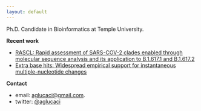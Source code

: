 ```yaml
---
layout: default
---
```


Ph.D. Candidate in Bioinformatics at Temple University.

**Recent work**
*   [RASCL: Rapid assessment of SARS-COV-2 clades enabled through molecular sequence analysis and its application to B.1.617.1 and B.1.617.2](https://virological.org/t/rascl-rapid-assessment-of-sars-cov-2-clades-enabled-through-molecular-sequence-analysis-and-its-application-to-b-1-617-1-and-b-1-617-2/709)
*   [Extra base hits: Widespread empirical support for instantaneous multiple-nucleotide changes](https://journals.plos.org/plosone/article?id=10.1371/journal.pone.0248337)

**Contact**
*   email: [aglucaci@gmail.com](mailto:#).
*   twitter: [@aglucaci](https://twitter.com/aglucaci)

